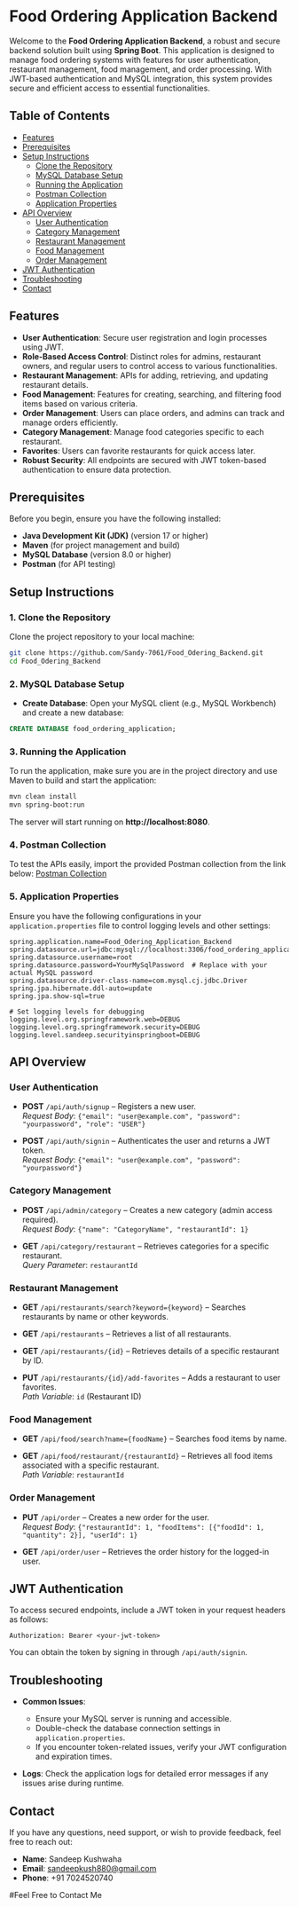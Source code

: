 # Food Ordering Application Backend

Welcome to the **Food Ordering Application Backend**, a robust and secure backend solution built using **Spring Boot**. This application is designed to manage food ordering systems with features for user authentication, restaurant management, food management, and order processing. With JWT-based authentication and MySQL integration, this system provides secure and efficient access to essential functionalities.

## Table of Contents

- [Features](#features)
- [Prerequisites](#prerequisites)
- [Setup Instructions](#setup-instructions)
  - [Clone the Repository](#1-clone-the-repository)
  - [MySQL Database Setup](#2-mysql-database-setup)
  - [Running the Application](#3-running-the-application)
  - [Postman Collection](#4-postman-collection)
  - [Application Properties](#5-application-properties)
- [API Overview](#api-overview)
  - [User Authentication](#user-authentication)
  - [Category Management](#category-management)
  - [Restaurant Management](#restaurant-management)
  - [Food Management](#food-management)
  - [Order Management](#order-management)
- [JWT Authentication](#jwt-authentication)
- [Troubleshooting](#troubleshooting)
- [Contact](#contact)

## Features

- **User Authentication**: Secure user registration and login processes using JWT.
- **Role-Based Access Control**: Distinct roles for admins, restaurant owners, and regular users to control access to various functionalities.
- **Restaurant Management**: APIs for adding, retrieving, and updating restaurant details.
- **Food Management**: Features for creating, searching, and filtering food items based on various criteria.
- **Order Management**: Users can place orders, and admins can track and manage orders efficiently.
- **Category Management**: Manage food categories specific to each restaurant.
- **Favorites**: Users can favorite restaurants for quick access later.
- **Robust Security**: All endpoints are secured with JWT token-based authentication to ensure data protection.

## Prerequisites

Before you begin, ensure you have the following installed:

- **Java Development Kit (JDK)** (version 17 or higher)
- **Maven** (for project management and build)
- **MySQL Database** (version 8.0 or higher)
- **Postman** (for API testing)

## Setup Instructions

### 1. Clone the Repository
Clone the project repository to your local machine:
```bash
git clone https://github.com/Sandy-7061/Food_Odering_Backend.git
cd Food_Odering_Backend
```

### 2. MySQL Database Setup
- **Create Database**: Open your MySQL client (e.g., MySQL Workbench) and create a new database:
```sql
CREATE DATABASE food_ordering_application;
```

### 3. Running the Application
To run the application, make sure you are in the project directory and use Maven to build and start the application:
```bash
mvn clean install
mvn spring-boot:run
```
The server will start running on **http://localhost:8080**.

### 4. Postman Collection
To test the APIs easily, import the provided Postman collection from the link below:
[Postman Collection](https://github.com/yourusername/food-ordering-backend-postman)  


### 5. Application Properties
Ensure you have the following configurations in your `application.properties` file to control logging levels and other settings:
```properties
spring.application.name=Food_Odering_Application_Backend
spring.datasource.url=jdbc:mysql://localhost:3306/food_ordering_application
spring.datasource.username=root
spring.datasource.password=YourMySqlPassword  # Replace with your actual MySQL password
spring.datasource.driver-class-name=com.mysql.cj.jdbc.Driver
spring.jpa.hibernate.ddl-auto=update
spring.jpa.show-sql=true

# Set logging levels for debugging
logging.level.org.springframework.web=DEBUG
logging.level.org.springframework.security=DEBUG
logging.level.sandeep.securityinspringboot=DEBUG
```

## API Overview

### **User Authentication**
- **POST** `/api/auth/signup` – Registers a new user.  
  *Request Body*: `{"email": "user@example.com", "password": "yourpassword", "role": "USER"}`

- **POST** `/api/auth/signin` – Authenticates the user and returns a JWT token.  
  *Request Body*: `{"email": "user@example.com", "password": "yourpassword"}`

### **Category Management**
- **POST** `/api/admin/category` – Creates a new category (admin access required).  
  *Request Body*: `{"name": "CategoryName", "restaurantId": 1}`

- **GET** `/api/category/restaurant` – Retrieves categories for a specific restaurant.  
  *Query Parameter*: `restaurantId`

### **Restaurant Management**
- **GET** `/api/restaurants/search?keyword={keyword}` – Searches restaurants by name or other keywords.

- **GET** `/api/restaurants` – Retrieves a list of all restaurants.

- **GET** `/api/restaurants/{id}` – Retrieves details of a specific restaurant by ID.

- **PUT** `/api/restaurants/{id}/add-favorites` – Adds a restaurant to user favorites.  
  *Path Variable*: `id` (Restaurant ID)

### **Food Management**
- **GET** `/api/food/search?name={foodName}` – Searches food items by name.

- **GET** `/api/food/restaurant/{restaurantId}` – Retrieves all food items associated with a specific restaurant.  
  *Path Variable*: `restaurantId`

### **Order Management**
- **PUT** `/api/order` – Creates a new order for the user.  
  *Request Body*: `{"restaurantId": 1, "foodItems": [{"foodId": 1, "quantity": 2}], "userId": 1}`

- **GET** `/api/order/user` – Retrieves the order history for the logged-in user.

## JWT Authentication
To access secured endpoints, include a JWT token in your request headers as follows:

```http
Authorization: Bearer <your-jwt-token>
```
You can obtain the token by signing in through `/api/auth/signin`.

## Troubleshooting
- **Common Issues**:
  - Ensure your MySQL server is running and accessible.
  - Double-check the database connection settings in `application.properties`.
  - If you encounter token-related issues, verify your JWT configuration and expiration times.

- **Logs**: Check the application logs for detailed error messages if any issues arise during runtime.

## Contact
If you have any questions, need support, or wish to provide feedback, feel free to reach out:

- **Name**: Sandeep Kushwaha
- **Email**: [sandeepkush880@gmail.com](mailto:sandeepkush880@gmail.com)
- **Phone**: +91 7024520740

#Feel Free to Contact Me
```

